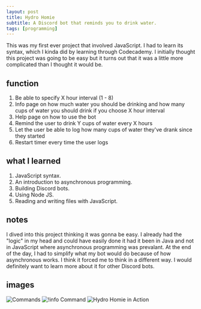 ```yaml
---
layout: post
title: Hydro Homie
subtitle: A Discord bot that reminds you to drink water.
tags: [programming]
---
```


This was my first ever project that involved JavaScript. I had to learn its syntax, which I kinda did by learning through Codecademy. I initially thought this project was going to be easy but it turns out that it was a little more complicated than I thought it would be.

## function

1. Be able to specify X hour interval (1 - 8)
2. Info page on how much water you should be drinking and how many cups of water you should drink if you choose X hour interval
3. Help page on how to use the bot
4. Remind the user to drink Y cups of water every X hours
5. Let the user be able to log how many cups of water they've drank since they started
6. Restart timer every time the user logs

## what I learned

1. JavaScript syntax.
2. An introduction to asynchronous programming.
3. Building Discord bots.
4. Using Node JS.
5. Reading and writing files with JavaScript.

## notes

I dived into this project thinking it was gonna be easy. I already had the "logic" in my head and could have easily done it had it been in Java and not in JavaScript where asynchronous programming was prevalant. At the end of the day, I had to simplify what my bot would do because of how asynchronous works. I think it forced me to think in a different way. I would definitely want to learn more about it for other Discord bots.

## images
![Commands](https://cdn.discordapp.com/attachments/572552599950327809/574864394836508673/unknown.png)
![!info Command](https://cdn.discordapp.com/attachments/572552599950327809/574864495248408576/unknown.png)
![Hydro Homie in Action](https://cdn.discordapp.com/attachments/572552599950327809/574864616325251082/unknown.png)
